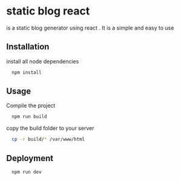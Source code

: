 # static blog react

is a static blog generator using react . It is a simple and easy to use

## Installation

install all node dependencies

```bash
  npm install
```

## Usage

Compile the project

```bash
  npm run build
```

copy the build folder to your server

```bash
  cp -r build/* /var/www/html
```

## Deployment

```bash
  npm run dev
```

